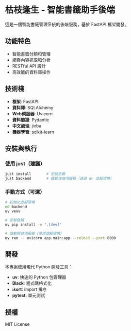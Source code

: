 # 枯枝逢生 - 智能書籤助手後端

這是一個智能書籤管理系統的後端服務，基於 FastAPI 框架開發。

## 功能特色

- 智能書籤分類和管理
- 網頁內容抓取和分析
- RESTful API 設計
- 高效能的資料庫操作

## 技術棧

- **框架**: FastAPI
- **資料庫**: SQLAlchemy
- **Web伺服器**: Uvicorn
- **資料驗證**: Pydantic
- **中文處理**: jieba
- **機器學習**: scikit-learn

## 安裝與執行

### 使用 just（建議）

```bash
just install       # 安裝依賴
just backend       # 啟動後端伺服器（透過 uv 虛擬環境）
```

### 手動方式（可選）

```bash
# 初始化虛擬環境
cd backend
uv venv

# 安裝依賴
uv pip install -e ".[dev]"

# 啟動開發伺服器（使用虛擬環境）
uv run -- uvicorn app.main:app --reload --port 8000
```

## 開發

本專案使用現代 Python 開發工具：

- **uv**: 快速的 Python 包管理器
- **Black**: 程式碼格式化
- **isort**: import 排序
- **pytest**: 單元測試

## 授權

MIT License
